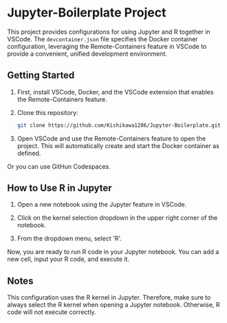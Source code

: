 # Jupyter-Boilerplate Project

This project provides configurations for using Jupyter and R together in VSCode. The `devcontainer.json` file specifies the Docker container configuration, leveraging the Remote-Containers feature in VSCode to provide a convenient, unified development environment.

## Getting Started

1. First, install VSCode, Docker, and the VSCode extension that enables the Remote-Containers feature.

2. Clone this repository:

    ```bash
    git clone https://github.com/Kishikawa1286/Jupyter-Boilerplate.git
    ```

3. Open VSCode and use the Remote-Containers feature to open the project. This will automatically create and start the Docker container as defined.

Or you can use GitHun Codespaces.

## How to Use R in Jupyter

1. Open a new notebook using the Jupyter feature in VSCode.

2. Click on the kernel selection dropdown in the upper right corner of the notebook.

3. From the dropdown menu, select 'R'.

Now, you are ready to run R code in your Jupyter notebook. You can add a new cell, input your R code, and execute it.

## Notes

This configuration uses the R kernel in Jupyter. Therefore, make sure to always select the R kernel when opening a Jupyter notebook. Otherwise, R code will not execute correctly.
